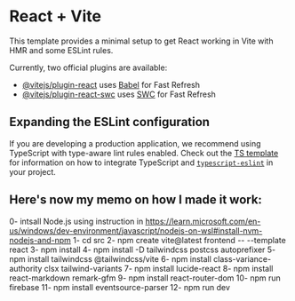 # React + Vite

This template provides a minimal setup to get React working in Vite with HMR and some ESLint rules.

Currently, two official plugins are available:

- [@vitejs/plugin-react](https://github.com/vitejs/vite-plugin-react/blob/main/packages/plugin-react) uses [Babel](https://babeljs.io/) for Fast Refresh
- [@vitejs/plugin-react-swc](https://github.com/vitejs/vite-plugin-react/blob/main/packages/plugin-react-swc) uses [SWC](https://swc.rs/) for Fast Refresh

## Expanding the ESLint configuration

If you are developing a production application, we recommend using TypeScript with type-aware lint rules enabled. Check out the [TS template](https://github.com/vitejs/vite/tree/main/packages/create-vite/template-react-ts) for information on how to integrate TypeScript and [`typescript-eslint`](https://typescript-eslint.io) in your project.


## Here's now my memo on how I made it work:
0- intsall Node.js using instruction in https://learn.microsoft.com/en-us/windows/dev-environment/javascript/nodejs-on-wsl#install-nvm-nodejs-and-npm
1- cd src
2- npm create vite@latest frontend -- --template react
3- npm install
4- npm install -D tailwindcss postcss autoprefixer
5- npm install tailwindcss @tailwindcss/vite
6- npm install class-variance-authority clsx tailwind-variants
7- npm install lucide-react
8- npm install react-markdown remark-gfm
9- npm install react-router-dom
10- npm run firebase
11- npm install eventsource-parser
12- npm run dev